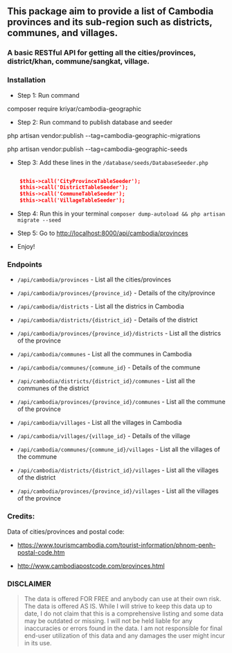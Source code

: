 ## This package aim to provide a list of Cambodia provinces and its sub-region such as districts, communes, and villages.

### A basic RESTful API for getting all the cities/provinces, district/khan, commune/sangkat, village.

### Installation

- Step 1: Run command

composer require kriyar/cambodia-geographic

- Step 2: Run command to publish database and seeder

php artisan vendor:publish --tag=cambodia-geographic-migrations

php artisan vendor:publish --tag=cambodia-geographic-seeds

- Step 3: Add these lines in the `/database/seeds/DatabaseSeeder.php`

```json

    $this->call('CityProvinceTableSeeder');
    $this->call('DistrictTableSeeder');
    $this->call('CommuneTableSeeder');
    $this->call('VillageTableSeeder');

```

- Step 4: Run this in your terminal `composer dump-autoload && php artisan migrate --seed`

- Step 5: Go to [http://localhost:8000/api/cambodia/provinces](http://localhost:8000/api/cambodia/provinces)

- Enjoy!


### Endpoints

- `/api/cambodia/provinces` - List all the cities/provinces

- `/api/cambodia/provinces/{province_id}` - Details of the city/province

- `/api/cambodia/districts` - List all the districs in Cambodia

- `/api/cambodia/districts/{district_id}` - Details of the district

- `/api/cambodia/provinces/{province_id}/districts` - List all the districs of the province

- `/api/cambodia/communes` - List all the communes in Cambodia

- `/api/cambodia/communes/{commune_id}` - Details of the commune

- `/api/cambodia/districts/{district_id}/communes` - List all the communes of the district

- `/api/cambodia/provinces/{province_id}/communes` - List all the commune of the province

- `/api/cambodia/villages` - List all the villages in Cambodia

- `/api/cambodia/villages/{village_id}` - Details of the village

- `/api/cambodia/communes/{commune_id}/villages` - List all the villages of the commune

- `/api/cambodia/districts/{district_id}/villages` - List all the villages of the district

- `/api/cambodia/provinces/{province_id}/villages` - List all the villages of the province

### Credits:

Data of cities/provinces and postal code:

- https://www.tourismcambodia.com/tourist-information/phnom-penh-postal-code.htm

- http://www.cambodiapostcode.com/provinces.html

### DISCLAIMER

> The data is offered FOR FREE and anybody can use at their own risk. 
> The data is offered AS IS. While I will strive to keep this data up to date, I do not claim that this is a comprehensive listing and some data may be outdated or missing. 
> I will not be held liable for any inaccuracies or errors found in the data. I am not responsible for final end-user utilization of this data and any damages the user might incur in its use.

